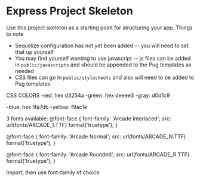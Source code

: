 # Express Project Skeleton

Use this project skeleton as a starting point for structuring your app. Things to note
* Sequelize configuration has not yet been added -- you will need to set that up yourself
* You may find yourself wanting to use javascript -- js files can be added in `public/javascripts` and should be appended to the Pug templates as needed
* CSS files can go in `public/stylesheets` and also will need to be added to Pug templates

CSS COLORS
-red: hex d3254a
-green: hex deeee3
-gray: d0d1c9

-blue: hex 1fa7db
-yellow: f9ac1e


3 fonts available:
@font-face {
    font-family: 'Arcade Interlaced';
    src: url(fonts/ARCADE_I.TTF) format('truetype');
}

@font-face {
    font-family: 'Arcade Normal';
    src: url(fonts/ARCADE_N.TTF) format('truetype');
}

@font-face {
    font-family: 'Arcade Rounded';
    src: url(fonts/ARCADE_R.TTF) format('truetype');
}

Import, then use font-family of choice
